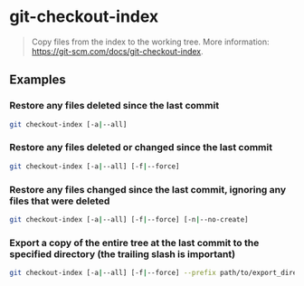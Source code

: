 # git-checkout-index

> Copy files from the index to the working tree. More information: <https://git-scm.com/docs/git-checkout-index>.

## Examples

### Restore any files deleted since the last commit

```bash
git checkout-index [-a|--all]
```

### Restore any files deleted or changed since the last commit

```bash
git checkout-index [-a|--all] [-f|--force]
```

### Restore any files changed since the last commit, ignoring any files that were deleted

```bash
git checkout-index [-a|--all] [-f|--force] [-n|--no-create]
```

### Export a copy of the entire tree at the last commit to the specified directory (the trailing slash is important)

```bash
git checkout-index [-a|--all] [-f|--force] --prefix path/to/export_directory/
```
